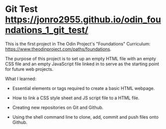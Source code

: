 # Git Test https://jonro2955.github.io/odin_foundations_1_git_test/

This is the first project in The Odin Project's "Foundations" Curriculum: https://www.theodinproject.com/paths/foundations. 

The purpose of this project is to set up an empty HTML file with an empty CSS file and an empty JavaScript file linked in to serve as the starting point for future web projects. 

What I learned:

- Essential elements or tags required to create a basic HTML webpage.

- How to link a CSS style sheet and JS script file to a HTML file.

- Creating new repositories on Git and Github.

- Using the shell command line to clone, add, commit and push files onto Github. 
